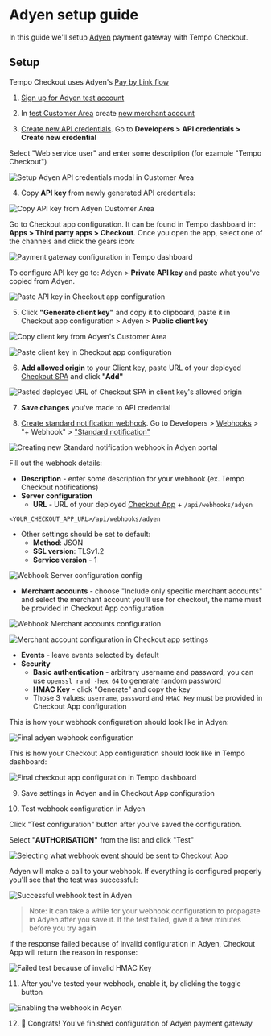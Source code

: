 # Adyen setup guide

In this guide we'll setup [Adyen](https://www.adyen.com/) payment gateway with Tempo Checkout.

## Setup

Tempo Checkout uses Adyen's
[Pay by Link flow](https://docs.adyen.com/unified-commerce/pay-by-link)

1. [Sign up for Adyen test account](https://www.adyen.com/signup)

2. In [test Customer Area](https://ca-test.adyen.com/) create
   [new merchant account](https://ca-test.adyen.com/ca/ca/accounts/show.shtml)

3. [Create new API credentials](https://ca-test.adyen.com/ca/ca/config/api_credentials_new.shtml).
   Go to **Developers > API credentials > Create new credential**

Select "Web service user" and enter some description (for example "Tempo Checkout")

![Setup Adyen API credentials modal in Customer Area](../screenshots/setup-adyen-1.png)

4. Copy **API key** from newly generated API credentials:

![Copy API key from Adyen Customer Area](../screenshots/setup-adyen-2.png)

Go to Checkout app configuration. It can be found in Tempo dashboard in: **Apps > Third party
apps > Checkout**. Once you open the app, select one of the channels and click the gears icon:

![Payment gateway configuration in Tempo dashboard](../screenshots/config-dashboard-2.png)

To configure API key go to: Adyen > **Private API key** and paste what you've copied from Adyen.

![Paste API key in Checkout app configuration](../screenshots/setup-adyen-3.png)

5. Click **"Generate client key"** and copy it to clipboard, paste it in Checkout app
   configuration > Adyen > **Public client key**

![Copy client key from Adyen's Customer Area](../screenshots/setup-adyen-4.png)

![Paste client key in Checkout app configuration](../screenshots/setup-adyen-5.png)

6. **Add allowed origin** to your Client key, paste URL of your deployed
   [Checkout SPA](#checkout-spa) and click **"Add"**

![Pasted deployed URL of Checkout SPA in client key's allowed origin](../screenshots/setup-adyen-6.png)

7. **Save changes** you've made to API credential

8. [Create standard notification webhook](https://docs.adyen.com/unified-commerce/pay-by-link/payment-links/api#webhooks).
   Go to Developers > [Webhooks](https://ca-test.adyen.com/ca/ca/config/showthirdparty.shtml) > "+
   Webhook" >
   ["Standard notification"](https://ca-test.adyen.com/ca/ca/config/configurethirdparty.shtml?method:add&selectedMimetype=notifications)

![Creating new Standard notification webhook in Adyen portal](../screenshots/setup-adyen-7.png)

Fill out the webhook details:

- **Description** - enter some description for your webhook (ex. Tempo Checkout notifications)
- **Server configuration**
  - **URL** - URL of your deployed [Checkout App](#checkout) + `/api/webhooks/adyen`

```
<YOUR_CHECKOUT_APP_URL>/api/webhooks/adyen
```

- Other settings should be set to default:
  - **Method**: JSON
  - **SSL version**: TLSv1.2
  - **Service version** - 1

![Webhook Server configuration config](../screenshots/setup-adyen-webhook-1.png)

- **Merchant accounts** - choose "Include only specific merchant accounts" and select the merchant
  account you'll use for checkout, the name must be provided in Checkout App configuration

![Webhook Merchant accounts configuration](../screenshots/setup-adyen-webhook-2.png)

![Merchant account configuration in Checkout app settings](../screenshots/setup-adyen-webhook-3.png)

- **Events** - leave events selected by default
- **Security**
  - **Basic authentication** - arbitrary username and password, you can use `openssl rand -hex 64`
    to generate random password
  - **HMAC Key** - click "Generate" and copy the key
  - Those 3 values: `username`, `password` and `HMAC Key` must be provided in Checkout App
    configuration

This is how your webhook configuration should look like in Adyen:

![Final adyen webhook configuration](../screenshots/setup-adyen-webhook-4.png)

This is how your Checkout App configuration should look like in Tempo dashboard:

![Final checkout app configuration in Tempo dashboard](../screenshots/setup-adyen-webhook-5.png)

9. Save settings in Adyen and in Checkout App configuration

10. Test webhook configuration in Adyen

Click "Test configuration" button after you've saved the configuration.

Select **"AUTHORISATION"** from the list and click "Test"

![Selecting what webhook event should be sent to Checkout App](../screenshots/setup-adyen-webhook-test-1.png)

Adyen will make a call to your webhook. If everything is configured properly you'll see that the
test was successful:

![Successful webhook test in Adyen](../screenshots/setup-adyen-webhook-test-2.png)

> Note: It can take a while for your webhook configuration to propagate in Adyen after you save
> it. If the test failed, give it a few minutes before you try again

If the response failed because of invalid configuration in Adyen, Checkout App will return the
reason in response:

![Failed test because of invalid HMAC Key](../screenshots/setup-adyen-webhook-test-3.png)

11. After you've tested your webhook, enable it, by clicking the toggle button

![Enabling the webhook in Adyen](../screenshots/setup-adyen-webhook-6.png)

12. 🥳 Congrats! You've finished configuration of Adyen payment gateway
